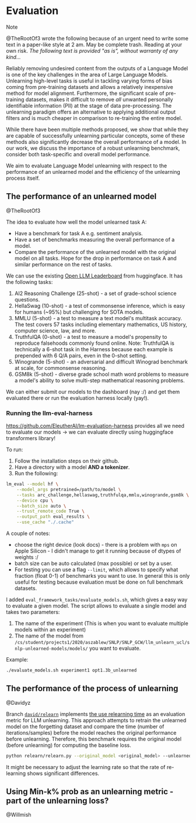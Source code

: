 # Evaluation

> [!NOTE]  
> @TheRootOf3 wrote the following because of an urgent need to write some text in a paper-like style at 2 am. May be complete trash. Reading at your own risk. _The following text is provided "as is", without warranty of any kind..._

Reliably removing undesired content from the outputs of a Language Model is one of the key challenges in the area of Large Language Models. Unlearning high-level tasks is useful in tackling varying forms of bias coming from pre-training datasets and allows a relatively inexpensive method for model alignment. Furthermore, the significant scale of pre-training datasets, makes it difficult to remove _all_ unwanted personally identifiable information (PII) at the stage of data pre-processing. The unlearning paradigm offers an alternative to applying additional output filters and is much cheaper in comparison to re-training the entire model.

While there have been multiple methods proposed, we show that while they are capable of successfully unlearning particular concepts, some of these methods also significantly decrease the overall performance of a model. In our work, we discuss the importance of a robust unlearning benchmark, consider both task-specific and overall model performance.

We aim to evaluate Language Model unlearning with respect to the performance of an unlearned model and the efficiency of the unlearning process itself.

## The performance of an unlearned model

@TheRootOf3

The idea to evaluate how well the model unlearned task A:

- Have a benchmark for task A e.g. sentiment analysis.
- Have a set of benchmarks measuring the overall performance of a model.
- Compare the performance of the unlearned model with the original model on all tasks. Hope for the drop in performance on task A and similar performance on the rest of tasks.

We can use the existing [Open LLM Leaderboard](https://huggingface.co/spaces/HuggingFaceH4/open_llm_leaderboard) from huggingface. It has the following tasks:

1. AI2 Reasoning Challenge (25-shot) - a set of grade-school science questions.
2. HellaSwag (10-shot) - a test of commonsense inference, which is easy for humans (~95%) but challenging for SOTA models.
3. MMLU (5-shot) - a test to measure a text model's multitask accuracy. The test covers 57 tasks including elementary mathematics, US history, computer science, law, and more.
4. TruthfulQA (0-shot) - a test to measure a model's propensity to reproduce falsehoods commonly found online. Note: TruthfulQA is technically a 6-shot task in the Harness because each example is prepended with 6 Q/A pairs, even in the 0-shot setting.
5. Winogrande (5-shot) - an adversarial and difficult Winograd benchmark at scale, for commonsense reasoning.
6. GSM8k (5-shot) - diverse grade school math word problems to measure a model's ability to solve multi-step mathematical reasoning problems.

We can either submit our models to the dashboard (nay :/) and get them evaluated there or run the evaluation harness locally (yay!).

### Running the llm-eval-harness

https://github.com/EleutherAI/lm-evaluation-harness provides all we need to evaluate our models -> we can evaluate directly using huggingface transformers library!

To run:

1. Follow the installation steps on their github.
2. Have a directory with a model **AND a tokenizer**.
3. Run the following:

```bash
lm_eval --model hf \
    --model_args pretrained=/path/to/model \
    --tasks arc_challenge,hellaswag,truthfulqa,mmlu,winogrande,gsm8k \
    --device cpu \
    --batch_size auto \
    --trust_remote_code True \
    --output_path eval_results \
    --use_cache "./.cache"
```

A couple of notes:

- choose the right device (look docs) - there is a problem with `mps` on Apple Silicon - I didn't manage to get it running because of dtypes of weights :/
- batch size can be auto calculated (max possible) or set by a user.
- For testing you can use a flag `--limit`, which allows to specify what fraction (float 0-1) of benchmarks you want to use. In general this is only useful for testing because evaluation must be done on full benchmark datasets.

I added `eval_framework_tasks/evaluate_models.sh`, which gives a easy way to evaluate a given model. The script allows to evaluate a single model and takes two parameters:
1. The name of the experiment (This is when you want to evaluate multiple models within an experiment)
2. The name of the model from `/cs/student/projects1/2020/aszablew/SNLP/SNLP_GCW/llm_unlearn_ucl/snlp-unlearned-models/models/` you want to evaluate.

Example: 
```bash
./evaluate_models.sh experiment1 opt1.3b_unlearned
```

## The performance of the process of unlearning

@Davidyz

Branch [`david/relearn`](https://github.com/Adamliu1/SNLP_GCW/tree/david/relearn) implements [the use relearning time](https://arxiv.org/pdf/2111.08947.pdf) as an evaluation metric for LLM unlearning. 
This approach attempts to retrain the unlearned model on the forgetting dataset and compare the time (number of iterations/samples) before the model reaches the original performance before unlearning.
Therefore, this benchmark requires the original model (before unlearning) for computing the baseline loss.

```bash
python relearn/relearn.py --original_model <original_model> --unlearned_model <unlearned_model> --batch_size 3
```

It might be necessary to adjust the learning rate so that the rate of re-learning shows significant differences.

## Using Min-k% prob as an unlearning metric - part of the unlearning loss?

@Willmish
